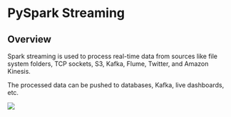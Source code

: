 # PySpark Streaming

## Overview

Spark streaming is used to process real-time data from sources like file system folders, TCP sockets, S3, Kafka, Flume, Twitter, and Amazon Kinesis.

The processed data can be pushed to databases, Kafka, live dashboards, etc.

![](https://i0.wp.com/sparkbyexamples.com/wp-content/uploads/2020/08/streaming-arch-1.png?resize=1024%2C383&ssl=1)
